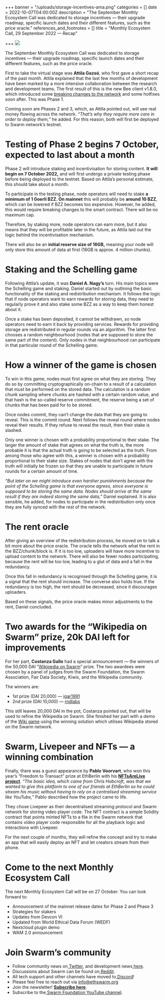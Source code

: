 +++
banner = "/uploads/storage-incentives-ama.png"
categories = []
date = 2022-10-07T04:00:00Z
description = "The September Monthly Ecosystem Call was dedicated to storage incentives — their upgrade roadmap, specific launch dates and their different features, such as the price oracle."
references_and_footnotes = []
title = "Monthly Ecosystem Call, 29 September 2022 — Recap"

+++
![](/uploads/storage-incentives-ama.png)

The September Monthly Ecosystem Call was dedicated to storage incentives — their upgrade roadmap, specific launch dates and their different features, such as the price oracle.

First to take the virtual stage was **Attila Gazsó**, who first gave a short recap of the past month. Attila explained that the last few months of development have been marked by a more intensive collaboration between the research and development teams. The first result of this is the new Bee client v1.8.0, which introduced some [breaking changes to the network](https://medium.com/ethereum-swarm/breaking-changes-are-coming-to-the-swarm-network-4b740adcdef0) and some hotfixes soon after. This was Phase 1.

Coming soon are Phases 2 and 3, which, as Attila pointed out, will see real money flowing across the network. _“That’s why they require more care in order to deploy them,”_ he added. For this reason, both will first be deployed to Swarm network’s testnet.

# Testing of Phase 2 begins 7 October, expected to last about a month

Phase 2 will introduce staking and incentivisation for storing content. **It will begin on 7 October 2022,** and will first undergo a private testing phase before being deployed to the testnet. Based on Attila’s personal estimate, this should take about a month.

To participate in the testing phase, node operators will need to stake **a minimum of 1 Goerli BZZ. On mainnet** this will probably be **around 10 BZZ**, which can be lowered if BZZ becomes too expensive. However, he added, this would require breaking changes to the smart contract. There will be no maximum cap.

Therefore, by staking more, node operators can earn more, but it also means that they will be profitable later in the future, as Attila laid out the logic behind the incentivisation mechanism.

There will also be an **initial reserve size of 16GB,** meaning your node will only store this amount of data at first (16GB is approx. 4 million chunks).

# Staking and the Schelling game

Following Attila’s update, it was **Daniel A. Nagy’s** turn. His main topics were the Schelling game and staking. Daniel started out by outlining the basic functionality of the staking and redistribution mechanism. It follows the logic that if node operators want to earn rewards for storing data, they need to regularly prove it and also stake some BZZ as a way to keep them honest about it.

Once a stake has been deposited, it cannot be withdrawn, so node operators need to earn it back by providing services. Rewards for providing storage are redistributed in regular rounds via an algorithm. The latter first chooses a random neighbourhood (nodes that are supposed to store the same part of the content). Only nodes in that neighbourhood can participate in that particular round of the Schelling game.

# How a winner of the game is chosen

To win in this game, nodes must first agree on what they are storing. They do so by committing cryptographically on-chain to a result of a calculation that must be performed on the stored data. The calculation is a random chunk sampling where chunks are hashed with a certain random value, and that hash is the so-called reserve commitment, the reserve being a set of chunks that has been paid for to be stored.

Once nodes commit, they can’t change the data that they are going to reveal. This is the commit round. Next follows the reveal round where nodes reveal their results. If they refuse to reveal the result, then their stake is slashed.

Only one winner is chosen with a probability proportional to their stake. The larger the amount of stake that agrees on what the truth is, the more probable it is that the actual truth is going to be selected as the truth. From among those who agree with this, a winner is chosen with a probability proportional to their stake size. Stakes of nodes that don’t agree with the truth will initially be frozen so that they are unable to participate in future rounds for a certain amount of time.

_“But later on we might introduce even harsher punishments because the point of the Schelling game is that everyone agrees, since everyone is supposed to be storing the same data. Nodes should arrive at the same result if they are indeed storing the same data,”_ Daniel explained. It is also sensible, he added, for nodes to participate in the redistribution only once they are fully synced with the rest of the network.

# The rent oracle

After giving an overview of the redistribution process, he moved on to talk a bit more about the price oracle. The oracle tells the network what the rent in the BZZ/chunk/block is. If it is too low, uploaders will have more incentive to upload content to the network. There will also be fewer nodes participating, because the rent will be too low, leading to a glut of data and a fall in the redundancy.

Once this fall in redundancy is recognised through the Schelling game, it is a signal that the rent should increase. The converse also holds true. If the redundancy is too high, the rent should be decreased, since it discourages uploaders.

Based on these signals, the price oracle makes minor adjustments to the rent, Daniel concluded.

# Two awards for the “Wikipedia on Swarm” prize, 20k DAI left for improvements

For her part, **Costanza Gallo** had a special announcement — the winners of the 50,000 DAI “[Wikipedia on Swarm](http://gitcoin.co/issue/28926)” prize. The two awardees were chosen by a panel of judges from the Swarm Foundation, the Swarm Association, Fair Data Society, Kiwix, and the Wikipedia community.

The winners are:

* 1st prize (DAI 20,000) — [igar1991](https://gitcoin.co/igar1991)
* 2nd prize (DAI 10,000) — [rndlabs](https://github.com/rndlabs/fds-wikipedia)

This still leaves 20,000 DAI in the pot, Costanza pointed out, that will be used to refine the Wikipedia on Swarm. She finished her part with a demo of the [Wiki game](https://en.wikipedia.org/wiki/Wikipedia:Wiki_Game) using the winning solution which utilises Wikipedia stored on the Swarm network.

# Swarm, Livepeer and NFTs — a winning combination

Finally, there was a guest appearance by **Pablo Voorvart**, who won this year’s “Freedom to Transact” prize at EthBerlin with his [**NFTsAreLive project**](https://devfolio.co/projects/nft-are-live-at-ethberlin-6f9a). _“The basic idea, which came from Chris Hobcroft, was that we wanted to give this platform to one of our friends at EthBerlin so he could stream his music without having to rely on a centralised streaming service like YouTube,”_ Pablo described how the project came to life.

They chose Livepeer as their decentralised streaming protocol and Swarm network for storing video player code. The NFT contract is a simple Solidity contract that points minted NFTs to a file in the Swarm network that contains video player code responsible for all the playback logic and interactions with Livepeer.

For the next couple of months, they will refine the concept and try to make an app that will easily deploy an NFT and let creators stream from their phone.

# Come to the next Monthly Ecosystem Call

The next Monthly Ecosystem Call will be on 27 October. You can look forward to:

* Announcement of the mainnet release dates for Phase 2 and Phase 3
* Strategies for stakers
* Updates from Devcon VI
* Updated from World Ethical Data Forum (WEDF)
* Nextcloud plugin demo
* WAM 2.0 announcement

# Join Swarm’s community

* Follow community news on[ Twitter](https://twitter.com/ethswarmhive), and development news[ here](https://twitter.com/ethswarm).
* Discussions about Swarm can be found on[ Reddit](https://www.reddit.com/r/ethswarm/).
* All tech support and other channels have moved to[ Discord](https://discord.gg/wdghaQsGq5)!
* Please feel free to reach out via [info@ethswarm.org](mailto:info@ethswarm.org)
* Join the newsletter! [**Subscribe here**](https://www.ethswarm.org/newsletter.html).
* Subscribe to the[ Swarm Foundation YouTube channel](https://www.youtube.com/channel/UCu6ywn9MTqdREuE6xuRkskA/videos).
